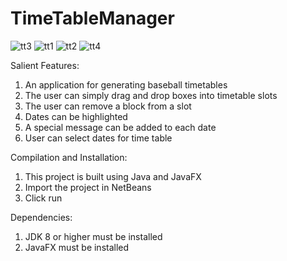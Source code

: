 # TimeTableManager

![tt3](https://user-images.githubusercontent.com/60880656/121247415-ab1a5000-c8bb-11eb-9339-eede581ea90e.JPG)
![tt1](https://user-images.githubusercontent.com/60880656/121247418-ac4b7d00-c8bb-11eb-9a8c-780473a3ef3f.JPG)
![tt2](https://user-images.githubusercontent.com/60880656/121247421-ac4b7d00-c8bb-11eb-943c-5ef2d5d6c1a0.JPG)
![tt4](https://user-images.githubusercontent.com/60880656/121248030-5cb98100-c8bc-11eb-831c-5761b5097777.JPG)

Salient Features:

1. An application for generating baseball timetables
2. The user can simply drag and drop boxes into timetable slots
3. The user can remove a block from a slot
4. Dates can be highlighted
5. A special message can be added to each date
6. User can select dates for time table

Compilation and Installation:

1. This project is built using Java and JavaFX
2. Import the project in NetBeans
3. Click run

Dependencies:

1. JDK 8 or higher must be installed
2. JavaFX must be installed
